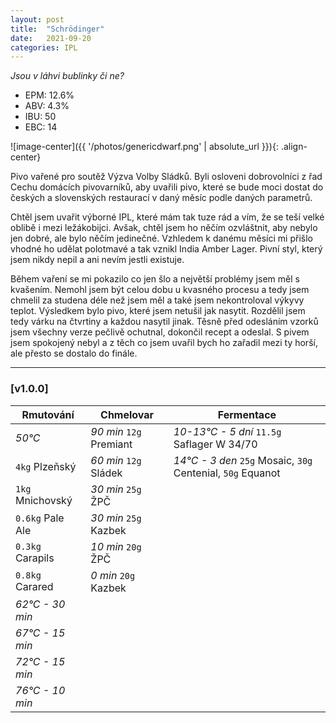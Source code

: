 ```yaml
---
layout: post
title:  "Schrödinger"
date:   2021-09-20
categories: IPL 
---
```


*Jsou v láhvi bublinky či ne?*

- EPM: 12.6% 
- ABV: 4.3%
- IBU: 50
- EBC: 14

![image-center]({{ '/photos/genericdwarf.png' | absolute_url }}){: .align-center}

Pivo vařené pro soutěž Výzva Volby Sládků. Byli osloveni dobrovolníci z řad Cechu domácích pivovarníků, aby uvařili pivo, které se bude moci dostat do českých a slovenských restaurací v daný měsíc podle daných parametrů.

Chtěl jsem uvařit výborné IPL, které mám tak tuze rád a vím, že se teší velké oblibě i mezi ležákobijci. Avšak, chtěl jsem ho něčím ozvláštnit, aby nebylo jen dobré, ale bylo něčím jedinečné. Vzhledem k danému měsíci mi přišlo vhodné ho udělat polotmavé a tak vznikl India Amber Lager. Pivní styl, který jsem nikdy nepil a ani nevím jestli existuje.

Během vaření se mi pokazilo co jen šlo a největší problémy jsem měl s kvašením. Nemohl jsem být celou dobu u kvasného procesu a tedy jsem chmelil za studena déle než jsem měl a také jsem nekontroloval výkyvy teplot. Výsledkem bylo pivo, které jsem netušil jak nasytit. Rozdělil jsem tedy várku na čtvrtiny a každou nasytil jinak. Těsně před odesláním vzorků jsem všechny verze pečlivě ochutnal, dokončil recept a odeslal. S pivem jsem spokojený nebyl a z těch co jsem uvařil bych ho zařadil mezi ty horší, ale přesto se dostalo do finále.

***

### [v1.0.0]

Rmutování          | Chmelovar             | Fermentace
---                | ---                   | ---
*50°C*             | *90 min* `12g` Premiant | *10-13°C - 5 dní* `11.5g` Saflager W 34/70
`4kg` Plzeňský   | *60 min* `12g` Sládek | *14°C - 3 den* `25g` Mosaic, `30g` Centenial, `50g` Equanot
`1kg` Mnichovský   | *30 min* `25g` ŽPČ    | 
`0.6kg` Pale Ale   | *30 min* `25g` Kazbek | 
`0.3kg` Carapils   | *10 min* `20g` ŽPČ    |
`0.8kg` Carared    | *0 min* `20g` Kazbek  |
*62°C - 30 min*    | |
*67°C - 15 min*    | |
*72°C - 15 min*    | |
*76°C - 10 min*    | |
